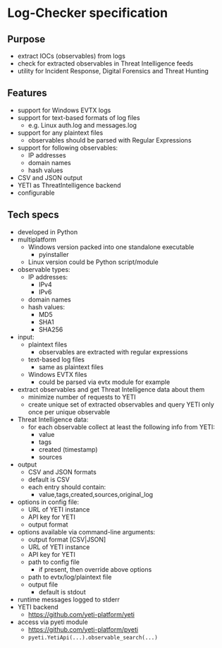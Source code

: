 # Log-Checker specification

## Purpose

- extract IOCs (observables) from logs
- check for extracted observables in Threat Intelligence feeds
- utility for Incident Response, Digital Forensics and Threat Hunting

## Features

- support for Windows EVTX logs
- support for text-based formats of log files
	- e.g. Linux auth.log and messages.log
- support for any plaintext files
	- observables should be parsed with Regular Expressions
- support for following observables:
	- IP addresses
	- domain names
	- hash values
- CSV and JSON output
- YETI as ThreatIntelligence backend
- configurable

## Tech specs

- developed in Python
- multiplatform
	- Windows version packed into one standalone executable
		- pyinstaller
	- Linux version could be Python script/module
- observable types:
	- IP addresses:
		- IPv4
		- IPv6
	- domain names
	- hash values:
		- MD5
		- SHA1
		- SHA256
- input:
	- plaintext files
		- observables are extracted with regular expressions
	- text-based log files
		- same as plaintext files
	- Windows EVTX files
		- could be parsed via evtx module for example
- extract observables and get Threat Intelligence data about them
	- minimize number of requests to YETI
	- create unique set of extracted observables and query YETI only once per unique observable
- Threat Intelligence data:
	- for each observable collect at least the following info from YETI:
		- value
		- tags
		- created (timestamp)
		- sources
- output
	- CSV and JSON formats
	- default is CSV
	- each entry should contain:
		- value,tags,created,sources,original_log
- options in config file:
	- URL of YETI instance
	- API key for YETI
	- output format
- options available via command-line arguments:
	- output format [CSV|JSON]
	- URL of YETI instance
	- API key for YETI
	- path to config file
		- if present, then override above options
	- path to evtx/log/plaintext file
	- output file
		- default is stdout
- runtime messages logged to stderr
- YETI backend
	- https://github.com/yeti-platform/yeti
- access via pyeti module
	- https://github.com/yeti-platform/pyeti
	- `pyeti.YetiApi(...).observable_search(...)`
